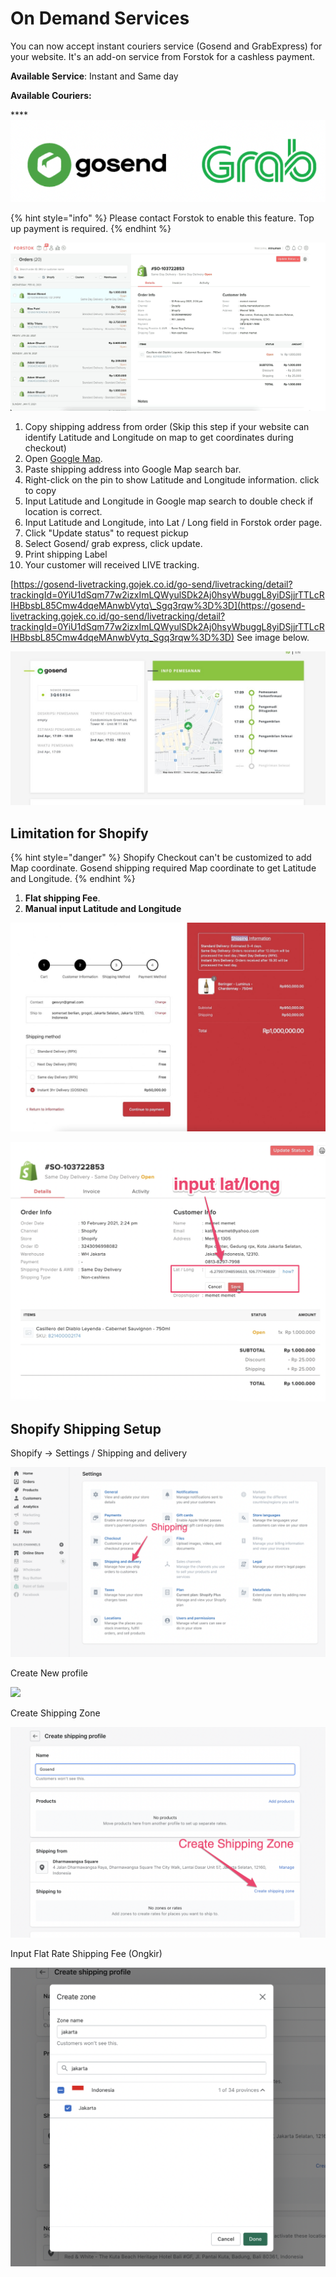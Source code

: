 # On Demand Services

You can now accept instant couriers service \(Gosend and GrabExpress\) for your website. It's an add-on service from Forstok for a cashless payment.

**Available Service**: Instant and Same day

**Available Couriers:**

 ****![](../../.gitbook/assets/screen-shot-2021-04-06-at-3.46.14-pm.png) 

{% hint style="info" %}
Please contact Forstok to enable this feature. Top up payment is required. 
{% endhint %}

![](../../.gitbook/assets/request-pickup-gosend-for-shopify1.gif)

1. Copy shipping address from order \(Skip this step if your website can identify Latitude and Longitude on map to get coordinates during checkout\)
2. Open [Google Map](%20https://maps.google.com).
3. Paste shipping address into Google Map search bar.
4. Right-click on the pin to show Latitude and Longitude information. click to copy 
5. Input Latitude and Longitude in Google map search to double check if location is correct.
6. Input Latitude and Longitude, into Lat / Long field in Forstok order page.
7. Click "Update status" to request pickup
8. Select Gosend/ grab express, click update.
9. Print shipping Label
10. Your customer will received LIVE tracking. 

[https://gosend-livetracking.gojek.co.id/go-send/livetracking/detail?trackingId=0YiU1dSqm77w2izxImLQWyulSDk2Aj0hsyWbuggL8yiDSjjrTTLcRIHBbsbL85Cmw4dqeMAnwbVytq\_Sgq3rqw%3D%3D](https://gosend-livetracking.gojek.co.id/go-send/livetracking/detail?trackingId=0YiU1dSqm77w2izxImLQWyulSDk2Aj0hsyWbuggL8yiDSjjrTTLcRIHBbsbL85Cmw4dqeMAnwbVytq_Sgq3rqw%3D%3D) See image below.

![](../../.gitbook/assets/gosend-live-tracking.jpeg)

## Limitation for Shopify

{% hint style="danger" %}
Shopify Checkout can't be customized to add Map coordinate. Gosend shipping required Map coordinate to get Latitude and Longitude.
{% endhint %}

1. **Flat shipping Fee**. 
2. **Manual input Latitude and Longitude**

![1. Flat shipping fee](../../.gitbook/assets/flat-shipping-fee.png)

![2. Manual input Latitude and Longitude](../../.gitbook/assets/screen-shot-2021-04-06-at-4.23.34-pm.png)

## Shopify Shipping Setup

Shopify -&gt; Settings / Shipping and delivery

![](../../.gitbook/assets/screen-shot-2021-09-17-at-12.22.50-pm.png)

Create New profile

![](../../.gitbook/assets/screen-shot-2021-09-17-at-12.23.27-pm.png)

Create Shipping Zone

![](../../.gitbook/assets/screen-shot-2021-09-17-at-12.29.52-pm.png)

Input Flat Rate Shipping Fee \(Ongkir\)

![](../../.gitbook/assets/screen-shot-2021-09-17-at-12.28.30-pm.png)



